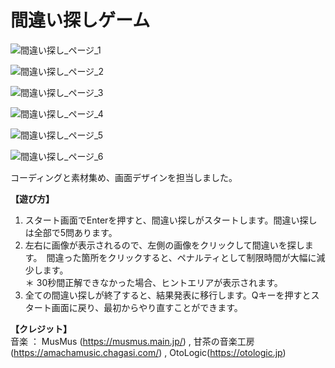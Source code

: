 # 間違い探しゲーム
![間違い探し_ページ_1](https://user-images.githubusercontent.com/91712904/210731753-36a3681d-ef08-495d-bf34-fb417eff392a.jpg)

![間違い探し_ページ_2](https://user-images.githubusercontent.com/91712904/210731764-c138f322-1fe8-4e24-a4c7-0717331443e4.jpg)

![間違い探し_ページ_3](https://user-images.githubusercontent.com/91712904/210731806-8f5c96ef-0ed1-4c98-9924-065133fac846.jpg)

![間違い探し_ページ_4](https://user-images.githubusercontent.com/91712904/210731814-6248cac5-e153-4284-b9fd-dd3aa7b80815.jpg)

![間違い探し_ページ_5](https://user-images.githubusercontent.com/91712904/210731858-86b5c14b-af68-42e0-9519-462426dab358.jpg)

![間違い探し_ページ_6](https://user-images.githubusercontent.com/91712904/210731869-2eca891c-6408-4c4e-be51-d918e2c22df5.jpg)

コーディングと素材集め、画面デザインを担当しました。

**【遊び方】**
1. スタート画面でEnterを押すと、間違い探しがスタートします。間違い探しは全部で5問あります。
2. 左右に画像が表示されるので、左側の画像をクリックして間違いを探します。　間違った箇所をクリックすると、ペナルティとして制限時間が大幅に減少します。  
   ＊ 30秒間正解できなかった場合、ヒントエリアが表示されます。
3. 全ての間違い探しが終了すると、結果発表に移行します。Qキーを押すとスタート画面に戻り、最初からやり直すことができます。

**【クレジット】**  
音楽 ： MusMus (https://musmus.main.jp/) , 甘茶の音楽工房(https://amachamusic.chagasi.com/) , OtoLogic(https://otologic.jp)
